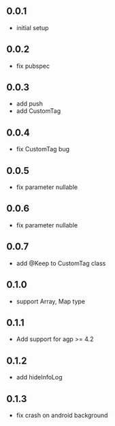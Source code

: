 ## 0.0.1

* initial setup

## 0.0.2

* fix pubspec

## 0.0.3

* add push
* add CustomTag

## 0.0.4

* fix CustomTag bug

## 0.0.5

* fix parameter nullable

## 0.0.6

* fix parameter nullable

## 0.0.7

* add @Keep to CustomTag class

## 0.1.0

* support Array, Map type

## 0.1.1

* Add support for agp >= 4.2

## 0.1.2

* add hideInfoLog

## 0.1.3

* fix crash on android background